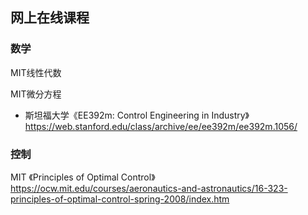 ## 网上在线课程

### 数学

MIT线性代数

MIT微分方程

- 斯坦福大学《EE392m: Control Engineering in Industry》
https://web.stanford.edu/class/archive/ee/ee392m/ee392m.1056/

### 控制

MIT 《Principles of Optimal Control》
https://ocw.mit.edu/courses/aeronautics-and-astronautics/16-323-principles-of-optimal-control-spring-2008/index.htm
